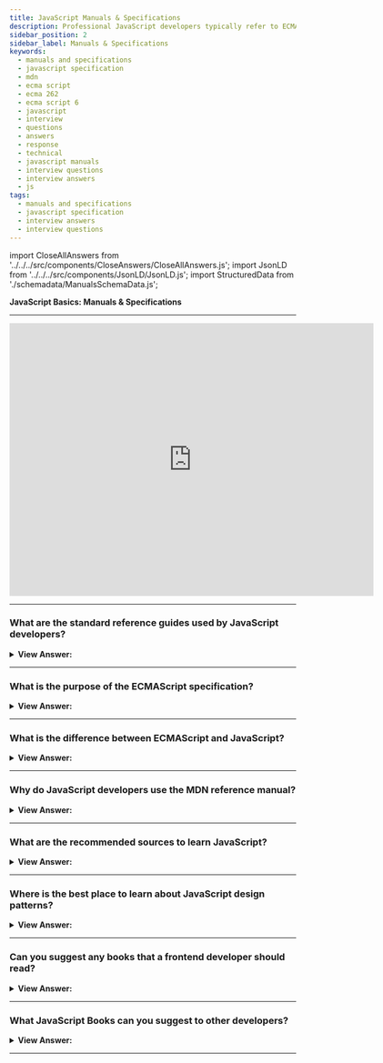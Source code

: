 ```yaml
---
title: JavaScript Manuals & Specifications
description: Professional JavaScript developers typically refer to ECMA-262 specifications, MDN JavaScript references, and compatibility tables like CanIUse.com.
sidebar_position: 2
sidebar_label: Manuals & Specifications
keywords:
  - manuals and specifications
  - javascript specification
  - mdn
  - ecma script
  - ecma 262
  - ecma script 6
  - javascript
  - interview
  - questions
  - answers
  - response
  - technical
  - javascript manuals
  - interview questions
  - interview answers
  - js
tags:
  - manuals and specifications
  - javascript specification
  - interview answers
  - interview questions
---
```


<!-- Notes: Passed Rich Snippets validation. -->

import CloseAllAnswers from '../../../src/components/CloseAnswers/CloseAllAnswers.js';
import JsonLD from '../../../src/components/JsonLD/JsonLD.js';
import StructuredData from './schemadata/ManualsSchemaData.js';

<JsonLD data={StructuredData} />

<head>
  <title>Manuals & Specifications | JavaScript Interview Answers</title>
</head>

**JavaScript Basics: Manuals & Specifications**

---

<div class='videoWrapper'>
<iframe
    width="640"
    height="480"
    src="https://www.youtube.com/embed/k_5dgKumYJM"
    frameborder="0"
    allow="autoplay; encrypted-media"
    allowfullscreen
>
</iframe>
</div>

---

<CloseAllAnswers />

### What are the standard reference guides used by JavaScript developers?

<details>
  <summary><strong>View Answer:</strong></summary>
  <div>
  <div><strong>Interview Response:</strong> The standard reference guides used by JavaScript developers include the ECMAScript documentation, Mozilla Developer Network (MDN), CanIUse, and W3Schools.</div>
  </div>
</details>

---

### What is the purpose of the ECMAScript specification?

<details>
  <summary><strong>View Answer:</strong></summary>
  <div>
  <div><strong>Interview Response:</strong> The ECMAScript specification provides a standardized set of rules and guidelines for implementing the JavaScript programming language. It defines the syntax, semantics, and behavior of the language.</div><br/>
  </div>
</details>

---

### What is the difference between ECMAScript and JavaScript?

<details>
  <summary><strong>View Answer:</strong></summary>
  <div>
  <div><strong>Interview Response:</strong> ECMAScript is a specification that defines the scripting language used by JavaScript. JavaScript is an implementation of ECMAScript and includes additional features and APIs.</div>
  </div>
</details>

---

### Why do JavaScript developers use the MDN reference manual?

<details>
  <summary><strong>View Answer:</strong></summary>
  <div>
  <div><strong>Interview Response:</strong> JavaScript developers use the MDN reference manual because it is a reliable and comprehensive source of information on the language, including syntax, features, APIs, and browser-specific behaviors, with useful examples and tutorials.</div><br/>
  </div>
</details>

---

### What are the recommended sources to learn JavaScript?

<details>
  <summary><strong>View Answer:</strong></summary>
  <div>
  <div><strong>Interview Response:</strong> There are several great places to learn JavaScript, including free online resources like MDN, W3Schools, and Codecademy, as well as paid platforms like Udemy, Coursera, and Pluralsight.</div><br/>
  </div>
</details>

---

### Where is the best place to learn about JavaScript design patterns?

<details>
  <summary><strong>View Answer:</strong></summary>
  <div>
  <div><strong>Interview Response:</strong> The best place to learn about JavaScript design patterns is the book "Learning JavaScript Design Patterns" by Addy Osmani, as well as online courses, tutorials, and articles on platforms like Patterns.dev.</div><br/>
  </div>
</details>

---

### Can you suggest any books that a frontend developer should read?

<details>
  <summary><strong>View Answer:</strong></summary>
  <div>
  <div><strong>Interview Response:</strong> Here are my top 5 recommendations for books that a frontend developer should read: "Don't Make Me Think," "CSS Secrets," "JavaScript for Web Developers," "Designing Interfaces," and "High-Performance Web Sites."</div><br/>
  </div>
</details>

---

### What JavaScript Books can you suggest to other developers?

<details>
  <summary><strong>View Answer:</strong></summary>
  <div>
  <div><strong>Interview Response:</strong> My top recommendations for JavaScript books are: "JavaScript: The Definitive Guide," "Eloquent JavaScript," "JavaScript: The Good Parts," "You Don't Know JS," and "Effective JavaScript."</div>
  </div>
</details>

---
